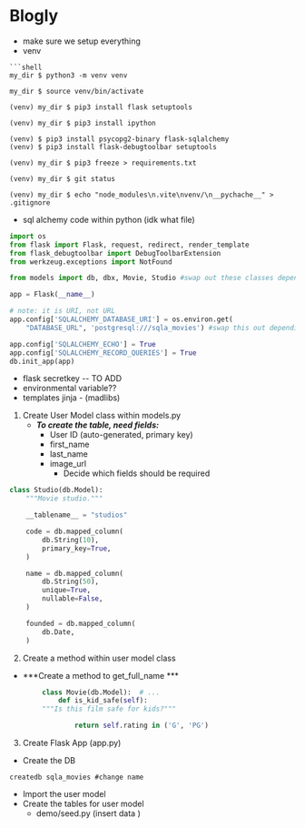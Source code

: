 # Blogly

- make sure we setup everything
- venv
```shell
```shell
my_dir $ python3 -m venv venv

my_dir $ source venv/bin/activate

(venv) my_dir $ pip3 install flask setuptools

(venv) my_dir $ pip3 install ipython

(venv) $ pip3 install psycopg2-binary flask-sqlalchemy
(venv) $ pip3 install flask-debugtoolbar setuptools

(venv) my_dir $ pip3 freeze > requirements.txt

(venv) my_dir $ git status

(venv) my_dir $ echo "node_modules\n.vite\nvenv/\n__pychache__" > .gitignore

```

- sql alchemy code within python (idk what file)

```python
import os
from flask import Flask, request, redirect, render_template
from flask_debugtoolbar import DebugToolbarExtension
from werkzeug.exceptions import NotFound

from models import db, dbx, Movie, Studio #swap out these classes depending on project

app = Flask(__name__)

# note: it is URI, not URL
app.config['SQLALCHEMY_DATABASE_URI'] = os.environ.get(
    "DATABASE_URL", 'postgresql:///sqla_movies') #swap this out depending on DB being used

app.config['SQLALCHEMY_ECHO'] = True
app.config['SQLALCHEMY_RECORD_QUERIES'] = True
db.init_app(app)

```

- flask secretkey -- TO ADD
- environmental variable??
- templates jinja - (madlibs)


1. Create User Model class within models.py
    - ***To create the table, need fields:***
        - User ID (auto-generated, primary key)
        - first_name
        - last_name
        - image_url
            - Decide which fields should be required

```python
class Studio(db.Model):
    """Movie studio."""

    __tablename__ = "studios"

    code = db.mapped_column(
        db.String(10),
        primary_key=True,
    )

    name = db.mapped_column(
        db.String(50),
        unique=True,
        nullable=False,
    )

    founded = db.mapped_column(
        db.Date,
    )
```
2. Create a method within user model class
- ***Create a method to  get_full_name ***

```python
        class Movie(db.Model):  # ...
            def is_kid_safe(self):
        """Is this film safe for kids?"""

                return self.rating in ('G', 'PG')
```


3. Create Flask App (app.py)
- Create the DB
```shell
createdb sqla_movies #change name
```
- Import the user model
- Create the tables for user model
    - demo/seed.py (insert data )
